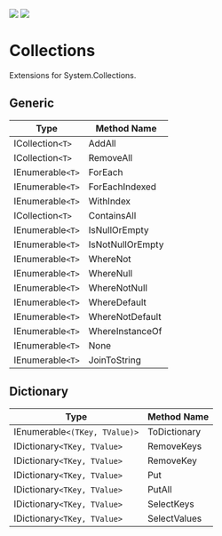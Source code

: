 ![](https://img.shields.io/github/license/Woody230/CSharpExtensions)
[![](https://img.shields.io/nuget/v/Woody230.Collections)](https://www.nuget.org/packages/Woody230.Collections)

# Collections

Extensions for System.Collections.

## Generic

| Type | Method Name |
| --- | --- | 
| ICollection`<T>` | AddAll |
| ICollection`<T>` | RemoveAll |
| IEnumerable`<T>` | ForEach |
| IEnumerable`<T>` | ForEachIndexed |
| IEnumerable`<T>` | WithIndex |
| ICollection`<T>` | ContainsAll |
| IEnumerable`<T>` | IsNullOrEmpty |
| IEnumerable`<T>` | IsNotNullOrEmpty |
| IEnumerable`<T>` | WhereNot |
| IEnumerable`<T>` | WhereNull |
| IEnumerable`<T>` | WhereNotNull |
| IEnumerable`<T>` | WhereDefault |
| IEnumerable`<T>` | WhereNotDefault |
| IEnumerable`<T>` | WhereInstanceOf |
| IEnumerable`<T>` | None |
| IEnumerable`<T>` | JoinToString |

## Dictionary

| Type | Method Name |
| --- | --- | 
| IEnumerable`<(TKey, TValue)>` | ToDictionary |
| IDictionary`<TKey, TValue>` | RemoveKeys |
| IDictionary`<TKey, TValue>` | RemoveKey |
| IDictionary`<TKey, TValue>` | Put |
| IDictionary`<TKey, TValue>` | PutAll |
| IDictionary`<TKey, TValue>` | SelectKeys |
| IDictionary`<TKey, TValue>` | SelectValues |